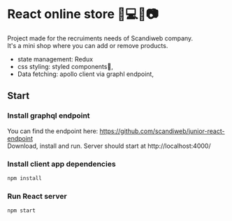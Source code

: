 
# React online store 👕💻👚📷
Project made for the recruiments needs of Scandiweb company.
</br>
It's a mini shop where you can add or remove products.
</br>
- state management: Redux
- css styling: styled components💅, 
- Data fetching: apollo client via graphl endpoint,
## Start
### Install graphql endpoint
You can find the endpoint here: https://github.com/scandiweb/junior-react-endpoint
</br>
Download, install and run. Server should start at http://localhost:4000/
### Install client app dependencies
```bash
npm install
```
### Run React server
```bash
npm start
```
